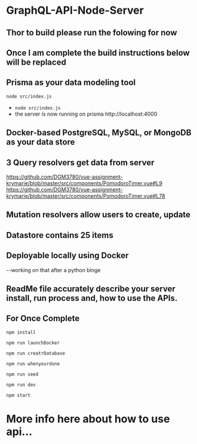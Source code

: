 # GraphQL-API-Node-Server

## Thor to build please run the folowing for now

## Once I am complete the build instructions below will be replaced

## Prisma as your data modeling tool

```
node src/index.js
```

- `node src/index.js`
- the server is now running on prisma http://localhost:4000

## Docker-based PostgreSQL, MySQL, or MongoDB as your data store

## 3 Query resolvers get data from server

https://github.com/DGM3780/vue-assignment-krymarie/blob/master/src/components/PomodoroTimer.vue#L9
https://github.com/DGM3780/vue-assignment-krymarie/blob/master/src/components/PomodoroTimer.vue#L78

## Mutation resolvers allow users to create, update

## Datastore contains 25 items

## Deployable locally using Docker

--working on that after a python binge

## ReadMe file accurately describe your server install, run process and, how to use the APIs.

## For Once Complete

`npm install`

```
npm run launchDocker
```

```
npm run creatrDatabase
```

```
npm run whenyourdone
```

```
npm run seed
```

```
npm run dev
```

```
npm start
```

# More info here about how to use api...
